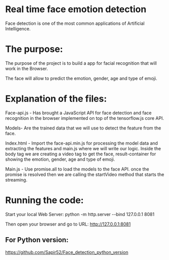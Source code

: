 # Real time face emotion detection

Face detection is one of the most common applications of Artificial Intelligence.

# The purpose:
The purpose of the project is to build a app for facial recognition that will work in the Browser.

The face will allow to predict the  emotion, gender, age and type of emoji.


# Explanation of the files:
Face-api.js - Has brought a JavaScript API for face detection and face recognition in the browser implemented on top of the tensorflow.js core API.

Models- Are the trained data that we will use to detect the feature from the face.

Index.html - Import the face-api.min.js for processing the model data and extracting the features and main.js where we will write our logic.
Inside the body tag we are creating a video tag to get the face, result-container for showing the emotion, gender, age and type of emoji.

Main.js - Use promise.all to load the models to the face API. once the promise is resolved then we are calling the startVideo method that starts the streaming.

# Running the code:
Start your local Web Server: python -m http.server --bind 127.0.0.1 8081

Then open your browser and go to URL: http://127.0.0.1:8081


## For Python version:

https://github.com/Sapir52/Face_detection_python_version
